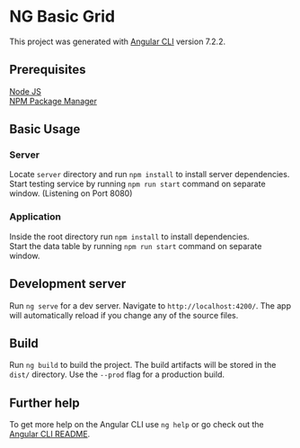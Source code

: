 # NG Basic Grid

This project was generated with [Angular CLI](https://github.com/angular/angular-cli) version 7.2.2.

## Prerequisites

[Node JS](https://nodejs.org/en/)  
[NPM Package Manager](https://www.npmjs.com/)    

## Basic Usage

### Server

Locate `server` directory and run `npm install` to install server dependencies.    
Start testing service by running `npm run start` command on separate window. (Listening on Port 8080)

### Application

Inside the root directory run `npm install` to install dependencies.  
Start the data table by running `npm run start` command on separate window.

## Development server

Run `ng serve` for a dev server. Navigate to `http://localhost:4200/`. The app will automatically reload if you change any of the source files.

## Build

Run `ng build` to build the project. The build artifacts will be stored in the `dist/` directory. Use the `--prod` flag for a production build.

## Further help

To get more help on the Angular CLI use `ng help` or go check out the [Angular CLI README](https://github.com/angular/angular-cli/blob/master/README.md).
